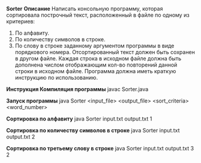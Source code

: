 **Sorter**
**Описание**
Написать консольную программу, которая  сортировала построчный текст,  расположенный  в файле по одному из критериев:
1.	По алфавиту.
2.	По количеству символов в строке.
3.	По слову в строке заданному аргументом программы в виде порядкового номера.
      Отсортированный текст должен быть сохранен в другом файле.
      Каждая строка в исходном файле должна быть дополнена числом отображающим кол-во повторений данной строки в исходном файле.
      Программа должна иметь краткую инструкцию по использованию.

**Инструкция
Компиляция программы**
javac Sorter.java

**Запуск программы**
java Sorter <input_file> <output_file> <sort_criteria> <word_number>

**Сортировка по алфавиту**
java Sorter input.txt output.txt 1

**Сортировка по количеству символов в строке**
java Sorter input.txt output.txt 2

**Сортировка по третьему слову в строке**
java Sorter input.txt output.txt 3 2